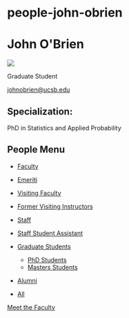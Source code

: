 # people-john-obrien

# John O'Brien

![](https://www.pstat.ucsb.edu/sites/default/files/styles/people_node/public/people/photo/John%20O_Brien.jpg?itok=H0uM9f6h)

Graduate Student

[johnobrien@ucsb.edu](mailto:johnobrien@ucsb.edu)

## Specialization:

PhD in Statistics and Applied Probability

## People Menu

- [Faculty](/people/academic "Faculty")
- [Emeriti](/people/emeriti "Emeriti")
- [Visiting Faculty](/people/visiting "Visiting Faculty")
- [Former Visiting Instructors](/people/lecturer "Former Visiting Instructors")
- [Staff](/people/staff)
- [Staff Student Assistant](/people/researcher "Staff Student Assistant")
- [Graduate Students](/people/student "Graduate Students")
  
  - [PhD Students](/people/student/phd "PhD Students")
  - [Masters Students](/people/student/masters "Masters Students")
- [Alumni](/people/alumni)
- [All](/people/all)

[Meet the Faculty](/people/meet-the-faculty)